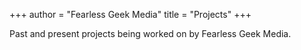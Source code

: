 +++
author = "Fearless Geek Media"
title = "Projects"
+++

Past and present projects being worked on by Fearless Geek Media.
